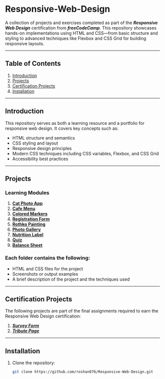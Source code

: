 # Responsive-Web-Design
A collection of projects and exercises completed as part of the ***Responsive Web Design*** certification from ***freeCodeCamp***. This repository showcases hands-on implementations using HTML and CSS—from basic structure and styling to advanced techniques like Flexbox and CSS Grid for building responsive layouts.

---

## Table of Contents  
1. [Introduction](#introduction)  
2. [Projects](#projects)  
3. [Certification Projects](#certification-projects)  
4. [Installation](#installation)

---

## Introduction  
This repository serves as both a learning resource and a portfolio for responsive web design. It covers key concepts such as:  
- HTML structure and semantics  
- CSS styling and layout  
- Responsive design principles  
- Modern CSS techniques including CSS variables, Flexbox, and CSS Grid  
- Accessibility best practices  

---

## Projects  

### Learning Modules
1. [**Cat Photo App**](./01.%20Cat-photo-app/index.html)
2. [**Cafe Menu**](./02.%20Cafe-menu/index.html)
3. [**Colored Markers**](./03.%20Colored-markers/index.html)
4. [**Registration Form**](./04.%20Registration-form/index.html)
5. [**Rothko Painting**](./05.%20Rothko-painting/index.html)
6. [**Photo Gallery**](./06.%20Photo-gallery/index.html)
7. [**Nutrition Label**](./07.%20Nutrition-label/index.html)
8. [**Quiz**](./08.%20Quiz/index.html)
9. [**Balance Sheet**](./09.%20Balance-sheet/index.html)

### Each folder contains the following:  
- HTML and CSS files for the project  
- Screenshots or output examples  
- A brief description of the project and the techniques used

---

## Certification Projects  
The following projects are part of the final assignments required to earn the Responsive Web Design certification:  
1. [***Survey Form***](./Survey-form/index.html)
2. [***Tribute Page***](./Tribute-page/index.html)

---

## Installation  

1. Clone the repository:  
   ```bash
   git clone https://github.com/roshan076/Responsive-Web-Design.git
